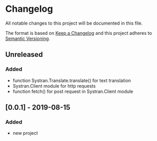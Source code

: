 # Changelog
All notable changes to this project will be documented in this file.

The format is based on [Keep a Changelog](http://keepachangelog.com/en/1.0.0/)
and this project adheres to [Semantic Versioning](http://semver.org/spec/v2.0.0.html).

## Unreleased
### Added
- function Systran.Translate.translate() for text translation
- Systran.Client module for http requests
- function fetch() for post request in Systran.Client module

## [0.0.1] - 2019-08-15
### Added
- new project
